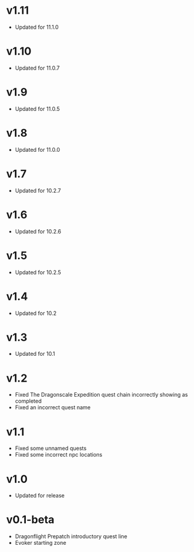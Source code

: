 # v1.11

- Updated for 11.1.0

# v1.10

- Updated for 11.0.7

# v1.9

- Updated for 11.0.5

# v1.8

- Updated for 11.0.0

# v1.7

- Updated for 10.2.7

# v1.6

- Updated for 10.2.6

# v1.5

- Updated for 10.2.5

# v1.4

- Updated for 10.2

# v1.3

- Updated for 10.1

# v1.2

- Fixed The Dragonscale Expedition quest chain incorrectly showing as completed
- Fixed an incorrect quest name

# v1.1

- Fixed some unnamed quests
- Fixed some incorrect npc locations

# v1.0

- Updated for release

# v0.1-beta

- Dragonflight Prepatch introductory quest line
- Evoker starting zone

